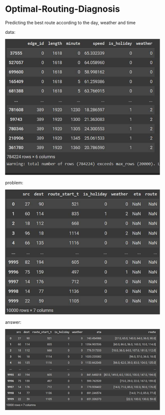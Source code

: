 # Optimal-Routing-Diagnosis
Predicting the best route according to the day, weather and time

data:

![alt text](https://github.com/A30Z/Optimal-Routing-Diagnosis/blob/main/pictures/data.jpg)



problem:

![alt text](https://github.com/A30Z/Optimal-Routing-Diagnosis/blob/main/pictures/problem.jpg)



answer:

![alt text](https://github.com/A30Z/Optimal-Routing-Diagnosis/blob/main/pictures/answer.jpg)

